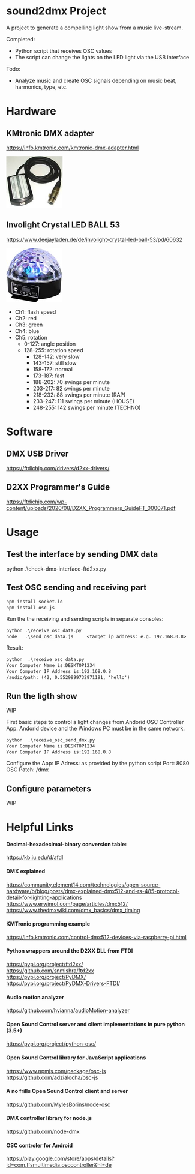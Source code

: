 # sound2dmx Project
A project to generate a compelling light show from a music live-stream. 

Completed: 
  - Python script that receives OSC values
  - The script can change the lights on the LED light via the USB interface

Todo:
  - Analyze music and create OSC signals depending on music beat, harmonics, type, etc.

# Hardware
## KMtronic DMX adapter
https://info.kmtronic.com/kmtronic-dmx-adapter.html

![KMtronic DMX adapter](./images/kmtronic-usb-dmx-thumb.jpg)

## Involight Crystal LED BALL 53
https://www.deejayladen.de/de/involight-crystal-led-ball-53/pd/60632

![Involight Crystal LED BALL 53](./images/involight-crystal-led-ball-53-thumb.jpg)

* Ch1: flash speed <br>
* Ch2: red <br>
* Ch3: green <br>
* Ch4: blue <br>
* Ch5: rotation <br>
  - 0-127: angle position <br>
  - 128-255: rotation speed <br>
    - 128-142: very slow <br>
    - 143-157: still slow <br>
    - 158-172: normal <br>
    - 173-187: fast <br>
    - 188-202: 70 swings per minute <br>
    - 203-217: 82 swings per minute <br>
    - 218-232: 88 swings per minute (RAP) <br>
    - 233-247: 111 swings per minute (HOUSE) <br>
    - 248-255: 142 swings per minute (TECHNO) <br>
  
# Software
## DMX USB Driver
https://ftdichip.com/drivers/d2xx-drivers/

## D2XX Programmer's Guide
https://ftdichip.com/wp-content/uploads/2020/08/D2XX_Programmers_GuideFT_000071.pdf

# Usage
## Test the interface by sending DMX data
python .\check-dmx-interface-ftd2xx.py

## Test OSC sending and receiving part
```
npm install socket.io
npm install osc-js
```

Run the the receiving and sending scripts in separate consoles: <br>
```
python .\receive_osc_data.py 
node   .\send_osc_data.js     <target ip address: e.g. 192.168.0.8> 
```

Result: 
```
python  .\receive_osc_data.py
Your Computer Name is:DESKTOP1234
Your Computer IP Address is:192.168.0.8
/audio/path: (42, 0.5529999732971191, 'hello')
```

## Run the ligth show
WIP

First basic steps to control a light changes from Andorid OSC Controller App.
Andorid device and the Windows PC must be in the same network. 

```
python  .\receive_osc_send_dmx.py
Your Computer Name is:DESKTOP1234
Your Computer IP Address is:192.168.0.8
```

Configure the App:
IP Adress: as provided by the python script
Port: 8080
OSC Patch: /dmx


## Configure parameters
WIP

# Helpful Links 
#### Decimal-hexadecimal-binary conversion table: 
https://kb.iu.edu/d/afdl

#### DMX explained
https://community.element14.com/technologies/open-source-hardware/b/blog/posts/dmx-explained-dmx512-and-rs-485-protocol-detail-for-lighting-applications <br>
https://www.erwinrol.com/page/articles/dmx512/ <br>
https://www.thedmxwiki.com/dmx_basics/dmx_timing 

#### KMTronic programming example
https://info.kmtronic.com/control-dmx512-devices-via-raspberry-pi.html

#### Python wrappers around the D2XX DLL from FTDI
https://pypi.org/project/ftd2xx/ <br>
https://github.com/snmishra/ftd2xx  <br>
https://pypi.org/project/PyDMX/ <br>
https://pypi.org/project/PyDMX-Drivers-FTDI/  <br>

#### Audio motion analyzer
https://github.com/hvianna/audioMotion-analyzer

#### Open Sound Control server and client implementations in pure python (3.5+)
https://pypi.org/project/python-osc/

#### Open Sound Control library for JavaScript applications
https://www.npmjs.com/package/osc-js <br>
https://github.com/adzialocha/osc-js

#### A no frills Open Sound Control client and server
https://github.com/MylesBorins/node-osc

#### DMX controller library for node.js
https://github.com/node-dmx

#### OSC controler for Android
https://play.google.com/store/apps/details?id=com.ffsmultimedia.osccontroller&hl=de
